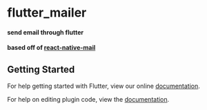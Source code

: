 # flutter_mailer

#### send email through flutter



**based off of [react-native-mail](https://github.com/chirag04/react-native-mail)**

## Getting Started

For help getting started with Flutter, view our online
[documentation](https://flutter.io/).

For help on editing plugin code, view the [documentation](https://flutter.io/platform-plugins/#edit-code).
